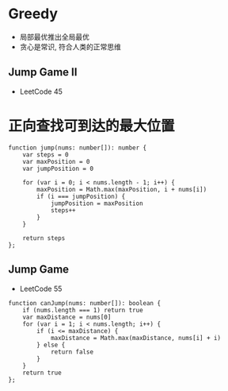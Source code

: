 # Greedy

- 局部最优推出全局最优
- 贪心是常识, 符合人类的正常思维

## Jump Game II

- LeetCode 45

# 正向查找可到达的最大位置

```tsx
function jump(nums: number[]): number {
    var steps = 0
    var maxPosition = 0
    var jumpPosition = 0

    for (var i = 0; i < nums.length - 1; i++) {
        maxPosition = Math.max(maxPosition, i + nums[i])
        if (i === jumpPosition) {
            jumpPosition = maxPosition
            steps++
        }
    }

    return steps
};
```

## Jump Game

- LeetCode 55

```tsx
function canJump(nums: number[]): boolean {
    if (nums.length === 1) return true
    var maxDistance = nums[0]
    for (var i = 1; i < nums.length; i++) {
        if (i <= maxDistance) {
            maxDistance = Math.max(maxDistance, nums[i] + i)
        } else {
            return false
        }
    }
    return true
};
```
